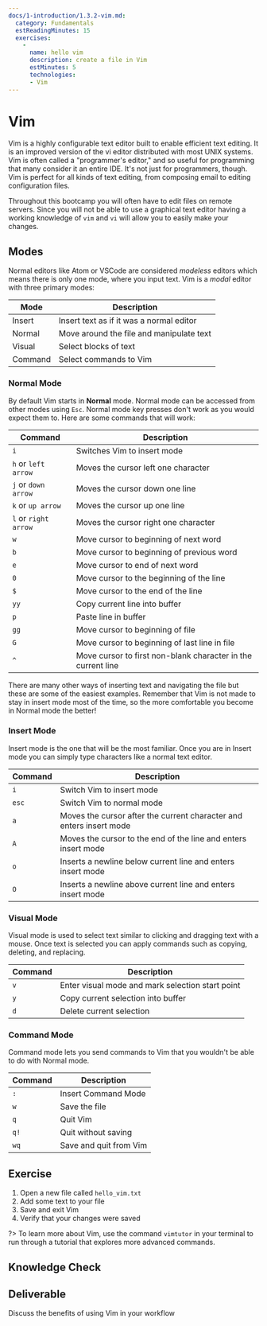 ```yaml
---
docs/1-introduction/1.3.2-vim.md:
  category: Fundamentals
  estReadingMinutes: 15
  exercises:
    -
      name: hello vim
      description: create a file in Vim
      estMinutes: 5
      technologies:
      - Vim
---
```


# Vim

Vim is a highly configurable text editor built to enable efficient text editing.
It is an improved version of the vi editor distributed with most UNIX systems.
Vim is often called a "programmer's editor," and so useful for programming that
many consider it an entire IDE. It's not just for programmers, though. Vim is
perfect for all kinds of text editing, from composing email to editing
configuration files.

Throughout this bootcamp you will often have to edit files on remote servers.
Since you will not be able to use a graphical text editor having a working
knowledge of `vim` and `vi` will allow you to easily make your changes.

## Modes

Normal editors like Atom or VSCode are considered _modeless_ editors which
means there is only one mode, where you input text. Vim is a _modal_ editor
with three primary modes:

| Mode | Description |
| ---- | ----------- |
| Insert | Insert text as if it was a normal editor |
| Normal | Move around the file and manipulate text |
| Visual | Select blocks of text |
| Command | Select commands to Vim |

### Normal Mode

By default Vim starts in **Normal** mode. Normal mode can be accessed from
other modes using `Esc`. Normal mode key presses don't work as you would
expect them to. Here are some commands that will work:

| Command | Description |
| ---- | ----------- |
| `i` | Switches Vim to insert mode |
| `h` or `left arrow` | Moves the cursor left one character |
| `j` or `down arrow` | Moves the cursor down one line |
| `k` or `up arrow` | Moves the cursor up one line |
| `l` or `right arrow` | Moves the cursor right one character |
| `w` | Move cursor to beginning of next word |
| `b` | Move cursor to beginning of previous word |
| `e` | Move cursor to end of next word |
| `0` | Move cursor to the beginning of the line |
| `$` | Move cursor to the end of the line |
| `yy` | Copy current line into buffer |
| `p` | Paste line in buffer |
| `gg` | Move cursor to beginning of file |
| `G` | Move cursor to beginning of last line in file |
| `^` | Move cursor to first non-blank character in the current line |

There are many other ways of inserting text and navigating the file but these are
some of the easiest examples. Remember that Vim is not made to stay in insert mode
most of the time, so the more comfortable you become in Normal mode the better!

### Insert Mode

Insert mode is the one that will be the most familiar. Once you are in Insert mode
you can simply type characters like a normal text editor.

| Command | Description |
| ---- | ----------- |
| `i` | Switch Vim to insert mode |
| `esc` | Switch Vim to normal mode |
| `a` | Moves the cursor after the current character and enters insert mode |
| `A` | Moves the cursor to the end of the line and enters insert mode |
| `o` | Inserts a newline below current line and enters insert mode |
| `O` | Inserts a newline above current line and enters insert mode |

### Visual Mode

Visual mode is used to select text similar to clicking and dragging text with
a mouse. Once text is selected you can apply commands such as copying, deleting,
and replacing.

| Command | Description |
| ---- | ----------- |
| `v` | Enter visual mode and mark selection start point |
| `y` | Copy current selection into buffer |
| `d` | Delete current selection |

### Command Mode

Command mode lets you send commands to Vim that you wouldn't be able to do with
Normal mode.

| Command | Description |
| ---- | ----------- |
| `:` | Insert Command Mode |
| `w` | Save the file |
| `q` | Quit Vim |
| `q!`| Quit without saving |
| `wq`| Save and quit from Vim |

## Exercise

1. Open a new file called `hello_vim.txt`
2. Add some text to your file
3. Save and exit Vim
4. Verify that your changes were saved

?> To learn more about Vim, use the command `vimtutor` in your terminal to run through a tutorial that explores more advanced commands.

## Knowledge Check

<div class="quizdown">
  <div id="chapter-1/1.3.2/vim-quiz.js" ></div>
</div>

## Deliverable

Discuss the benefits of using Vim in your workflow
